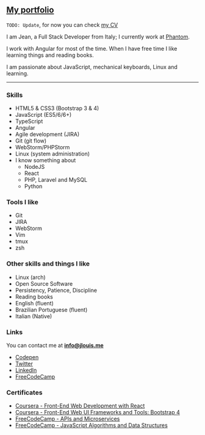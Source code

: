 ## [My portfolio](http://jlouis.me/)

`TODO: Update`, for now you can check [my CV](https://jean-resume.netlify.app/salbego-feb-22.pdf)

I am Jean, a Full Stack Developer from Italy; I currently work at [Phantom](https://phantom.land).

I work with Angular for most of the time. When I have free time I like learning things and reading books.

I am passionate about JavaScript, mechanical keyboards, Linux and learning.


---

### Skills
  - HTML5 & CSS3 (Bootstrap 3 & 4)
  - JavaScript (ES5/6/6+)
  - TypeScript
  - Angular
  - Agile development (JIRA)
  - Git (git flow)
  - WebStorm/PHPStorm
  - Linux (system administration)
  - I know something about
    - NodeJS
    - React
    - PHP, Laravel and MySQL
    - Python


### Tools I like
  - Git
  - JIRA
  - WebStorm
  - Vim
  - tmux
  - zsh


### Other skills and things I like
  - Linux (arch)
  - Open Source Software
  - Persistency, Patience, Discipline
  - Reading books
  - English (fluent)
  - Brazilian Portuguese (fluent)
  - Italian (Native)

### Links
You can contact me at **[info@jlouis.me](mailto:info@jlouis.me)**
  - [Codepen](http://codepen.io/JLouisS/)
  - [Twitter](https://twitter.com/jlsalbego)
  - [LinkedIn](https://www.linkedin.com/in/jeanlouissalbego)
  - [FreeCodeCamp](https://www.freecodecamp.org/jlouiss)

### Certificates
  - [Coursera - Front-End Web Development with React](https://www.coursera.org/account/accomplishments/records/Z4Z7S5GYTQED)
  - [Coursera - Front-End Web UI Frameworks and Tools: Bootstrap 4](https://www.coursera.org/account/accomplishments/records/M74CMDRBYMA8)
  - [FreeCodeCamp - APIs and Microservices](https://www.freecodecamp.org/certification/jlouiss/apis-and-microservices)
  - [FreeCodeCamp - JavaScript Algorithms and Data Structures](https://www.freecodecamp.org/certification/jlouiss/javascript-algorithms-and-data-structures)
